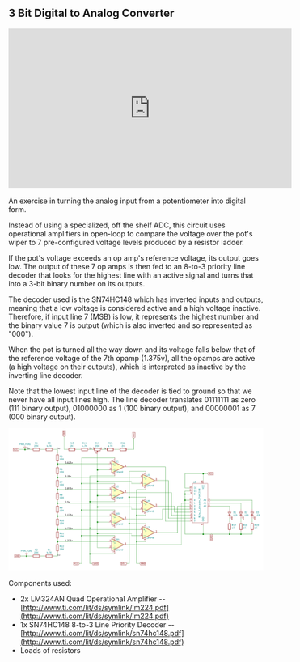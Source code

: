 3 Bit Digital to Analog Converter
---------------------------------

<iframe width="560" height="315" src="https://www.youtube.com/embed/z3wcODP0M10" frameborder="0" allow="accelerometer; autoplay; encrypted-media; gyroscope; picture-in-picture" allowfullscreen></iframe>

An exercise in turning the analog input from a potentiometer into digital form.

Instead of using a specialized, off the shelf ADC, this circuit uses
operational amplifiers in open-loop to compare the voltage over the pot's wiper
to 7 pre-configured voltage levels produced by a resistor ladder.

If the pot's voltage exceeds an op amp's reference voltage, its output goes
low. The output of these 7 op amps is then fed to an 8-to-3 priority line
decoder that looks for the highest line with an active signal and turns that
into a 3-bit binary number on its outputs.

The decoder used is the SN74HC148 which has inverted inputs and outputs,
meaning that a low voltage is considered active and a high voltage inactive.
Therefore, if input line 7 (MSB) is low, it represents the highest number and
the binary value 7 is output (which is also inverted and so represented as
"000").

When the pot is turned all the way down and its voltage falls below that of the
reference voltage of the 7th opamp (1.375v), all the opamps are active (a high
voltage on their outputs), which is interpreted as inactive by the inverting
line decoder.
   
Note that the lowest input line of the decoder is tied to ground so that we
never have all input lines high. The line decoder translates 01111111 as zero
(111 binary output), 01000000 as 1 (100 binary output), and 00000001 as 7
(000 binary output).

![KiCad Schematic](opamp_adc/schematic.png)

Components used:

* 2x LM324AN Quad Operational Amplifier -- [http://www.ti.com/lit/ds/symlink/lm224.pdf](http://www.ti.com/lit/ds/symlink/lm224.pdf)
* 1x SN74HC148 8-to-3 Line Priority Decoder -- [http://www.ti.com/lit/ds/symlink/sn74hc148.pdf](http://www.ti.com/lit/ds/symlink/sn74hc148.pdf)
* Loads of resistors